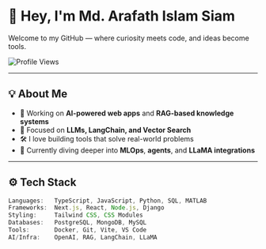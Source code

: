 # 👋 Hey, I'm Md. Arafath Islam Siam

Welcome to my GitHub — where curiosity meets code, and ideas become tools.

![Profile Views](https://komarev.com/ghpvc/?username=mdarafathislam&label=Profile%20Views&color=0e75b6&style=flat-square)

---

## 💡 About Me

- 🔭 Working on **AI-powered web apps** and **RAG-based knowledge systems**
- 🤖 Focused on **LLMs, LangChain, and Vector Search**
- 🛠 I love building tools that solve real-world problems
- 🌱 Currently diving deeper into **MLOps**, **agents**, and **LLaMA integrations**

---

## ⚙️ Tech Stack

```ts
Languages:   TypeScript, JavaScript, Python, SQL, MATLAB
Frameworks:  Next.js, React, Node.js, Django  
Styling:     Tailwind CSS, CSS Modules  
Databases:   PostgreSQL, MongoDB, MySQL  
Tools:       Docker, Git, Vite, VS Code  
AI/Infra:    OpenAI, RAG, LangChain, LLaMA

